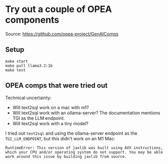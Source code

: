 # Try out a couple of OPEA components

Source: https://github.com/opea-project/GenAIComps

## Setup

```
make start
make pull llama3.2:1b
make test
```

## OPEA comps that were tried out

Technical uncertainty:
- Will text2sql work on a mac with m1?
- Will text2sql work with an ollama-server? The documentation mentions TGI as the LLM endpoint.
- Will text2sql work with a tiny model?

I tried out `text2sql` and using the ollama-server endpoint as the `TGI_LLM_ENDPOINT`, but this didn't work on an M1 Mac:
```
RuntimeError: This version of jaxlib was built using AVX instructions, which your CPU and/or operating system do not support. You may be able work around this issue by building jaxlib from source.
```